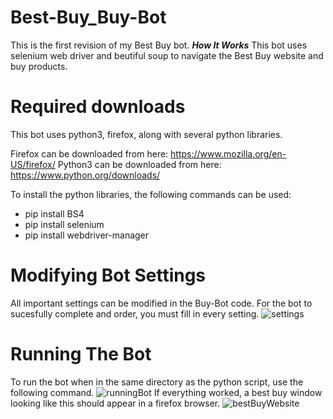 # Best-Buy_Buy-Bot
This is the first revision of my Best Buy bot.
***How It Works***
This bot uses selenium web driver and beutiful soup to navigate the Best Buy website and buy products. 

# Required downloads
This bot uses python3, firefox, along with several python libraries. 

Firefox can be downloaded from here: https://www.mozilla.org/en-US/firefox/
Python3 can be downloaded from here: https://www.python.org/downloads/


To install the python libraries, the following commands can be used: 
- pip install BS4
- pip install selenium 
- pip install webdriver-manager


# Modifying Bot Settings
All important settings can be modified in the Buy-Bot code. For the bot to sucesfully complete and order, you must fill in every setting. 
![settings](https://user-images.githubusercontent.com/54713482/143315108-6c368eb7-a8df-4de4-9138-438548922284.PNG)


# Running The Bot
To run the bot when in the same directory as the python script, use the following command.
![runningBot](https://user-images.githubusercontent.com/54713482/143315327-2bcd0b4e-e9d9-4a15-a459-e2ade2504a91.PNG)
If everything worked, a best buy window looking like this should appear in a firefox browser. 
![bestBuyWebsite](https://user-images.githubusercontent.com/54713482/143315542-34bac8b9-e066-429b-88e6-c3c110bcb5f0.PNG)
